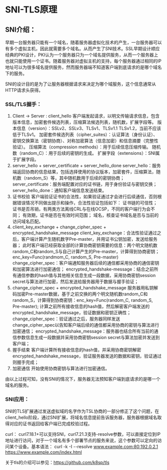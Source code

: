 SNI-TLS原理
=======================================================
## SNI介绍：
早期一台服务器只能有一个域名，随着服务器虚拟化技术的产生，一台服务器可以有多个虚拟主机，因此就需要多个域名。从而产生了SNI技术。SSL早期设计顺应经典的PKI设计，PKI认为一个服务器只为一个域名提供服务，从而一个服务器上也就只能使用一个证书。随着服务器对虚拟主机的支持，每个服务器通过相同的IP地址可以为很多域名提供服务，然而服务器端不知道客户端到底请求的是哪个域名下的服务。

SNI的设计目的是为了让服务器根据请求来决定为哪个域服务，这个信息通常从HTTP请求头获得。

### SSL/TLS握手：
1. Client -> Server : client_hello
        客户端发起请求，以明文传输请求信息，包含版本信息，加密套件候选列表，压缩算法候选列表，随机数，扩展字段等。
        版本信息（version）：SSLv2、SSLv3、TLSv1、TLSv1.1 TLSv1.2，当前不应该低于TLSv1。
        加密套件候选列表（cipher_suites）：认证算法（身份认证）、密钥交换算法（密钥协商）、对称加密算法（信息加密）和信息摘要（完整性验证）。
        压缩算法（compression methods）：用于后续信息压缩传输。
        随机数（random_C）：用于后续的密钥的生成。
        扩展字段（extensions）：SNI属于扩展字段。
2. server_hello + server_certificate + server_hello_done
        server_hello：服务端返回协商的信息结果，包括选择使用的协议版本，加密套件，压缩算法，随机数（random_S）等，其中随机数用于后续的密钥协商；
        server_certificate：服务端配置对应的证书链，用于身份验证与密钥交换；
        server_hello_done：通知客户端信息发送结束。
3. 证书校验
        客户端验证证书的合法性，如果验证通过才会进行后续通信，否则根据错误情况不同做出提示和操作，合法性验证包括如下：
        证书链的可信性；
        证书是否吊销，有两类方法离线CRL与在线OCSP，不同的客户端行为会不同；
        有效期，证书是否在有效时间范围；
        域名，核查证书域名是否与当前的访问域名匹配。
4. client_key_exchange + change_cipher_spec + encrypted_handshake_message
        client_key_exchange：合法性验证通过之后，客户端计算产生随机数字Pre-master，并用证书公钥加密，发送给服务器；
        此时客户端已经获取全部的计算协商密钥需要的信息：两个明文随机数random_C和random_S与自己计算产生的Pre-master，计算得到协商密钥；
        enc_key=Func(randmom_C, random_S, Pre-master)
        change_cipher_spec：客户端通知服务器后续的通信都采用协商的通信密钥和加密算法进行加密通信；
        encrypted_handshake-message：结合之前所有通信参数的hash值与其他相关信息生成一段数据，采用协商密钥session secret与算法进行加密，然后发送给服务器用于数据与握手验证；
5. change_cipher_spec + encrypted_handshake_message
        服务器用私钥解码加密Pre-master数据，基于之前交换的两个明文随机数random_C和random_S，计算得到协商密钥：enc_key=Func(random_C, random_S, Pre-master);
        计算之前所有接收信息的hash值，然后解密客户端发送的encrypted_handshake_message，验证数据和密钥正确性；
        change_cipher_spec：验证通过之后，服务器同样发送change_cipher_spec以告知客户端后续的通信都采用协商的密钥与算法进行加密通信；
        encrypted_handshake_message：服务器也结合所有当前的通信参数信息生成一段数据并采用协商密钥session secret与算法加密并发送到客户端；
6. 握手结束
        客户端计算所有接收信息的hash值，并采用协商密钥解密encrypted_handshake_message，验证服务器发送的数据和密钥，验证通过则握手完成；
7. 加密通信
        开始使用协商密钥与算法进行加密通信。

由以上过程可知，没有SNI的情况下，服务器无法预知客户端到底请求的是哪一个域名的服务。

### SNI应用：
SNI的TLS扩展通过发送虚拟域的名字作为TSL协商的一部分修正了这个问题，在client_hello阶段，通过SNI扩展，将域名信息提前告诉服务器，服务器根据域名取得对应的证书返回给客户端已完成校验过程。

curl：
     curl7.18.1+可以支持SNI，curl7.21.3支持-resolve参数，可以直接定位到IP地址进行访问，对于一个域名有多个部署节点的服务来说，这个参数可以定向的访问某个设备。基本语法：
     curl -k -I --resolve www.example.com:80:192.0.2.1 https://www.example.com/index.html
     
关于tls的介绍可以参见：https://github.com/k8sp/tls